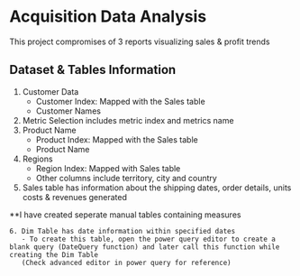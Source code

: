 # Acquisition Data Analysis
This project compromises of 3 reports visualizing sales & profit trends

## Dataset & Tables Information
1. Customer Data
   - Customer Index: Mapped with the Sales table
   - Customer Names
2. Metric Selection includes metric index and metrics name
3. Product Name
   - Product Index: Mapped with the Sales table
   - Product Name
4. Regions
    - Region Index: Mapped with Sales table
    - Other columns include territory, city and country
5. Sales table has information about the shipping dates, order details, units costs & revenues generated

**I have created seperate manual tables containing measures
```
6. Dim Table has date information within specified dates
   - To create this table, open the power query editor to create a blank query (DateQuery function) and later call this function while creating the Dim Table
   (Check advanced editor in power query for reference)
```

